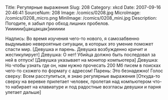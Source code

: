 Title: Регулярные выражения 
Slug: 208 
Category: xkcd 
Date: 2007-09-16 20:46:41 
SourceNum: 208 
Image: /comics/0208.jpg 
MicroImage: /comics/0208_micro.png 
MiniImage: /comics/0208_mini.jpg 
Description: Погодите, я забыл про обход лишних пробелов. Уииииии[цакцакцак]ииииии 

Надпись: Во время изучения чего-то нового, я самозабвенно выдумываю невероятные ситуации, в которых это умение поможет спасти мир.
[Девушка и парень. Девушка возбужденно кричит и жестикулирует]
Девушка: О нет! Убийца должно быть последовал за ней в отпуск!
[Девушка указывает на монитор компьютера]
Девушка: Но чтобы узнать где он, нам нужно прочесать 200 Мб писем в поисках чего-то схожего по формату с адресом!
Парень: Это безнадежно!
Голос сверху: Всем расступиться, я знаю регулярные выражения
[Откуда-то сверху на веревке прилетает человек, пролетая над компьютером что-то набирает на клавиатуре и под радостные возгласы девушки и парня улетает дальше]